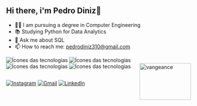 ## Hi there, i'm Pedro Diniz👋

- 👨‍💻 I am pursuing a degree in Computer Engineering
- 📚 Studying Python for Data Analytics 
- 💬 Ask me about SQL
- 📫 How to reach me: pedrodiniz310@gmail.com

![Ícones das tecnologias](https://img.shields.io/badge/Python-3776AB?style=for-the-badge&logo=python&logoColor=white)
![Ícones das tecnologias](https://img.shields.io/badge/MySQL-00000F?style=for-the-badge&logo=mysql&logoColor=white)
![Ícones das tecnologias](https://img.shields.io/badge/Power%20BI-F2C811?style=for-the-badge&logo=power-bi&logoColor=white)
![Ícones das tecnologias](https://img.shields.io/badge/Pandas-150458?style=for-the-badge&logo=pandas&logoColor=white)
<img align="right" alt="vangeance" height="100" width="140" src="https://cdn.discordapp.com/attachments/1329849500399046699/1406143609173971005/shipudenGIF.gif?ex=68a164c9&is=68a01349&hm=baa9e3ba1b790a44b256ee9917fd8f670d624715044b0b82904fe6eb303118e8&">
##
[![Instagram](https://img.shields.io/badge/Instagram-E4405F?style=for-the-badge&logo=instagram&logoColor=white)](https://instagram.com/pedro.diniz0)
[![Gmail](https://img.shields.io/badge/Gmail-D14836?style=for-the-badge&logo=gmail&logoColor=white)](mailto:pedrodiniz310@gmail.com)
[![LinkedIn](https://img.shields.io/badge/LinkedIn-0077B5?style=for-the-badge&logo=linkedin&logoColor=white)](https://www.linkedin.com/in/pedroarthurdiniz)
